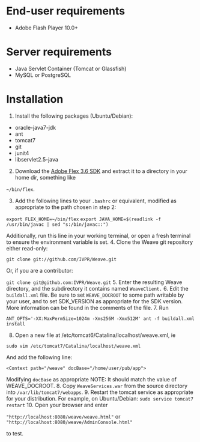 # End-user requirements

* Adobe Flash Player 10.0+

# Server requirements

* Java Servlet Container (Tomcat or Glassfish)
* MySQL or PostgreSQL

# Installation

1. Install the following packages (Ubuntu/Debian):
 * oracle-java7-jdk
 * ant
 * tomcat7
 * git
 * junit4
 * libservlet2.5-java
2. Download the [Adobe Flex 3.6 SDK](http://opensource.adobe.com/wiki/display/flexsdk/Download+Flex+3) and extract it to a directory in your home dir, something like 

 ``~/bin/flex``.

3. Add the following lines to your ``.bashrc`` or equivalent, modified as appropriate to the path chosen in step 2:

 ``export FLEX_HOME=~/bin/flex``
 ``export JAVA_HOME=$(readlink -f /usr/bin/javac | sed "s:/bin/javac::")``

 Additionally, run this line in your working terminal, or open a fresh terminal to ensure the environment variable is set. 
4. Clone the Weave git repository either read-only:
 
 ``git clone git://github.com/IVPR/Weave.git``
 
 Or, if you are a contributor:

 ``git clone git@github.com:IVPR/Weave.git``
5. Enter the resulting Weave directory, and the subdirectory it contains named ``WeaveClient.``
6. Edit the ``buildall.xml`` file. Be sure to set ``WEAVE_DOCROOT`` to some path writable by your user, and to set SDK_VERSION as appropriate for the SDK version. More information can be found in the comments of the file.
7. Run 

 ``ANT_OPTS='-XX:MaxPermSize=1024m -Xms256M -Xmx512M' ant -f buildall.xml install``

8. Open a new file at /etc/tomcat6/Catalina/localhost/weave.xml, ie

 ``sudo vim /etc/tomcat7/Catalina/localhost/weave.xml``
   
 And add the following line:
 
 ``<Context path="/weave" docBase="/home/user/pub/app">``
	
 Modifying ``docBase`` as appropriate NOTE: It should match the value of WEAVE_DOCROOT. 
8. Copy ``WeaveServices.war`` from the source directory into ``/var/lib/tomcat7/webapps``.
9. Restart the tomcat service as appropriate for your distribution. For example, on Ubuntu/Debian:
 ``sudo service tomcat7 restart``
10. Open your browser and enter 

 ``"http://localhost:8080/weave/weave.html"`` 
 		or
 ``"http://localhost:8080/weave/AdminConsole.html"`` 
 

 to test.
